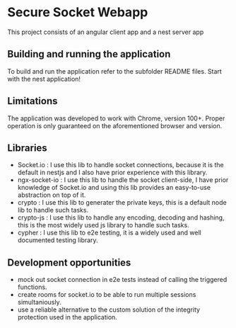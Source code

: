 # Secure Socket Webapp

This project consists of an angular client app and a nest server app

## Building and running the application

To build and run the application refer to the subfolder README files. Start with the nest application!

## Limitations

The application was developed to work with Chrome, version 100+. Proper operation is only guaranteed on the aforementioned browser and version.

## Libraries

- Socket.io : I use this lib to handle socket connections, because it is the default in nestjs and I also have prior experience with this library.
- ngx-socket-io : I use this lib to handle the socket client-side, I have prior knowledge of Socket.io and using this lib provides an easy-to-use abstraction on top of it.
- crypto : I use this lib to generater the private keys, this is a default node lib to handle such tasks.
- crypto-js :  I use this lib to handle any encoding, decoding and hashing, this is the most widely used js library to handle such tasks.
- cypher :  I use this lib to e2e testing, it is a widely used and well documented testing library.

## Development opportunities

- mock out socket connection in e2e tests instead of calling the triggered functions.
- create rooms for socket.io to be able to run multiple sessions simultaniously.
- use a reliable alternative to the custom solution of the integrity protection used in the application.
